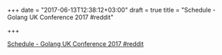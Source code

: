 +++
date = "2017-06-13T12:38:12+03:00"
draft = true
title = "Schedule - Golang UK Conference 2017  #reddit"

+++

<p><a href="https://t.co/mhJeytZzPr">Schedule - Golang UK Conference 2017  #reddit</a></p>